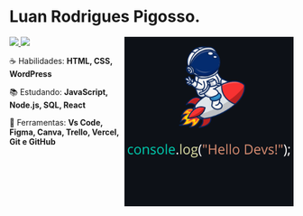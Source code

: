 # Luan Rodrigues Pigosso.

<img src="astronauta.png" min-width="300px" max-width="300px" width="300px" align="right" alt="logo foguete com astronauta">

<p align="left">
  <a href="https://www.linkedin.com/in/luanpigosso" alt="Linkedin">
    <img src="https://img.shields.io/badge/-Luan%20Pigosso-5433CC?style=flat-square&logo=Linkedin&logoColor=white&link=https://www.linkedin.com/in/luanpigosso" />
  </a>

  <a href="https://discord.gg/8zwDhbtX" alt="Discord">
    <img src="https://img.shields.io/badge/-Luan%20Pigosso-5433CC?style=flat-square&logo=Discord&logoColor=white&link=https://discord.gg/8zwDhbtX" />
  </a>
</p>

<p align="left">
  ☕ Habilidades: <strong>HTML, CSS, WordPress</strong>
</p>

<p align="left">
  📚 Estudando: <strong>JavaScript, Node.js, SQL, React</strong>
</p>

<p align="left">
  💼 Ferramentas: <strong>Vs Code, Figma, Canva, Trello, Vercel, Git e GitHub</strong>
</p>